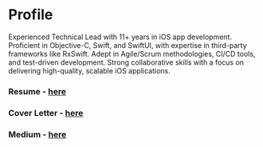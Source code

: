 # Profile
Experienced Technical Lead with 11+ years in iOS app development. Proficient in Objective-C, Swift, and SwiftUI, with expertise in third-party frameworks like RxSwift. Adept in Agile/Scrum methodologies, CI/CD tools, and test-driven development. Strong collaborative skills with a focus on delivering high-quality, scalable iOS applications.

### Resume - [here](https://github.com/neophyteKB/Profile/blob/main/Resume.md)
### Cover Letter - [here](https://github.com/neophyteKB/Profile/blob/main/CoverLetter.md) 
### Medium - [here](https://medium.com/@kkbhardwaj20)
